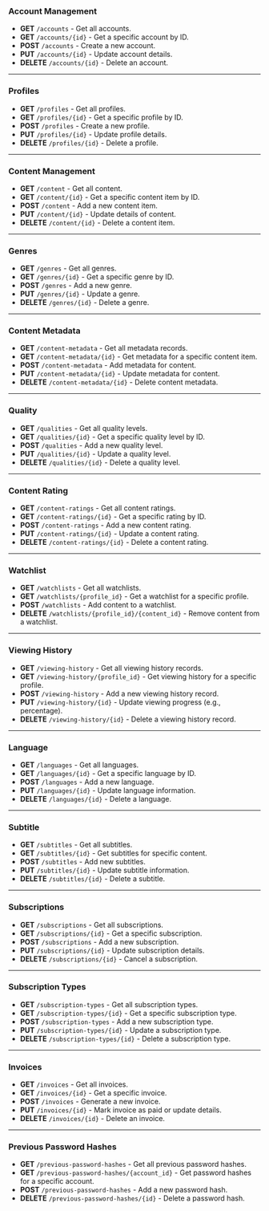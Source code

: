 ### **Account Management**

- **GET** `/accounts` - Get all accounts.
- **GET** `/accounts/{id}` - Get a specific account by ID.
- **POST** `/accounts` - Create a new account.
- **PUT** `/accounts/{id}` - Update account details.
- **DELETE** `/accounts/{id}` - Delete an account.

---

### **Profiles**

- **GET** `/profiles` - Get all profiles.
- **GET** `/profiles/{id}` - Get a specific profile by ID.
- **POST** `/profiles` - Create a new profile.
- **PUT** `/profiles/{id}` - Update profile details.
- **DELETE** `/profiles/{id}` - Delete a profile.

---

### **Content Management**

- **GET** `/content` - Get all content.
- **GET** `/content/{id}` - Get a specific content item by ID.
- **POST** `/content` - Add a new content item.
- **PUT** `/content/{id}` - Update details of content.
- **DELETE** `/content/{id}` - Delete a content item.

---

### **Genres**

- **GET** `/genres` - Get all genres.
- **GET** `/genres/{id}` - Get a specific genre by ID.
- **POST** `/genres` - Add a new genre.
- **PUT** `/genres/{id}` - Update a genre.
- **DELETE** `/genres/{id}` - Delete a genre.

---

### **Content Metadata**

- **GET** `/content-metadata` - Get all metadata records.
- **GET** `/content-metadata/{id}` - Get metadata for a specific content item.
- **POST** `/content-metadata` - Add metadata for content.
- **PUT** `/content-metadata/{id}` - Update metadata for content.
- **DELETE** `/content-metadata/{id}` - Delete content metadata.

---

### **Quality**

- **GET** `/qualities` - Get all quality levels.
- **GET** `/qualities/{id}` - Get a specific quality level by ID.
- **POST** `/qualities` - Add a new quality level.
- **PUT** `/qualities/{id}` - Update a quality level.
- **DELETE** `/qualities/{id}` - Delete a quality level.

---

### **Content Rating**

- **GET** `/content-ratings` - Get all content ratings.
- **GET** `/content-ratings/{id}` - Get a specific rating by ID.
- **POST** `/content-ratings` - Add a new content rating.
- **PUT** `/content-ratings/{id}` - Update a content rating.
- **DELETE** `/content-ratings/{id}` - Delete a content rating.

---

### **Watchlist**

- **GET** `/watchlists` - Get all watchlists.
- **GET** `/watchlists/{profile_id}` - Get a watchlist for a specific profile.
- **POST** `/watchlists` - Add content to a watchlist.
- **DELETE** `/watchlists/{profile_id}/{content_id}` - Remove content from a watchlist.

---

### **Viewing History**

- **GET** `/viewing-history` - Get all viewing history records.
- **GET** `/viewing-history/{profile_id}` - Get viewing history for a specific profile.
- **POST** `/viewing-history` - Add a new viewing history record.
- **PUT** `/viewing-history/{id}` - Update viewing progress (e.g., percentage).
- **DELETE** `/viewing-history/{id}` - Delete a viewing history record.

---

### **Language**

- **GET** `/languages` - Get all languages.
- **GET** `/languages/{id}` - Get a specific language by ID.
- **POST** `/languages` - Add a new language.
- **PUT** `/languages/{id}` - Update language information.
- **DELETE** `/languages/{id}` - Delete a language.

---

### **Subtitle**

- **GET** `/subtitles` - Get all subtitles.
- **GET** `/subtitles/{id}` - Get subtitles for specific content.
- **POST** `/subtitles` - Add new subtitles.
- **PUT** `/subtitles/{id}` - Update subtitle information.
- **DELETE** `/subtitles/{id}` - Delete a subtitle.

---

### **Subscriptions**

- **GET** `/subscriptions` - Get all subscriptions.
- **GET** `/subscriptions/{id}` - Get a specific subscription.
- **POST** `/subscriptions` - Add a new subscription.
- **PUT** `/subscriptions/{id}` - Update subscription details.
- **DELETE** `/subscriptions/{id}` - Cancel a subscription.

---

### **Subscription Types**

- **GET** `/subscription-types` - Get all subscription types.
- **GET** `/subscription-types/{id}` - Get a specific subscription type.
- **POST** `/subscription-types` - Add a new subscription type.
- **PUT** `/subscription-types/{id}` - Update a subscription type.
- **DELETE** `/subscription-types/{id}` - Delete a subscription type.

---

### **Invoices**

- **GET** `/invoices` - Get all invoices.
- **GET** `/invoices/{id}` - Get a specific invoice.
- **POST** `/invoices` - Generate a new invoice.
- **PUT** `/invoices/{id}` - Mark invoice as paid or update details.
- **DELETE** `/invoices/{id}` - Delete an invoice.

---

### **Previous Password Hashes**

- **GET** `/previous-password-hashes` - Get all previous password hashes.
- **GET** `/previous-password-hashes/{account_id}` - Get password hashes for a specific account.
- **POST** `/previous-password-hashes` - Add a new password hash.
- **DELETE** `/previous-password-hashes/{id}` - Delete a password hash.
